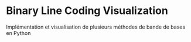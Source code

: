 # Binary Line Coding Visualization
 Implémentation et visualisation de plusieurs méthodes de bande de bases en Python
